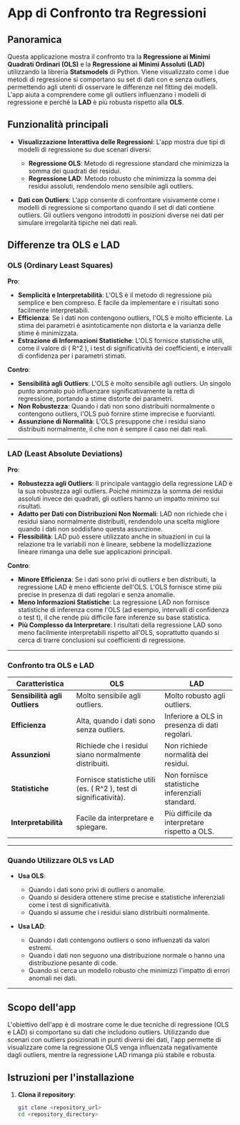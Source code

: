 # App di Confronto tra Regressioni

## Panoramica

Questa applicazione mostra il confronto tra la **Regressione ai Minimi Quadrati Ordinari (OLS)** e la **Regressione ai Minimi Assoluti (LAD)** utilizzando la libreria **Statsmodels** di Python. Viene visualizzato come i due metodi di regressione si comportano su set di dati con e senza outliers, permettendo agli utenti di osservare le differenze nel fitting dei modelli. L'app aiuta a comprendere come gli outliers influenzano i modelli di regressione e perché la **LAD** è più robusta rispetto alla **OLS**.

## Funzionalità principali

- **Visualizzazione Interattiva delle Regressioni**: L'app mostra due tipi di modelli di regressione su due scenari diversi:
  - **Regressione OLS**: Metodo di regressione standard che minimizza la somma dei quadrati dei residui.
  - **Regressione LAD**: Metodo robusto che minimizza la somma dei residui assoluti, rendendolo meno sensibile agli outliers.
  
- **Dati con Outliers**: L'app consente di confrontare visivamente come i modelli di regressione si comportano quando il set di dati contiene outliers. Gli outliers vengono introdotti in posizioni diverse nei dati per simulare irregolarità tipiche nei dati reali.

## Differenze tra OLS e LAD

### OLS (Ordinary Least Squares)

**Pro**:
- **Semplicità e Interpretabilità**: L'OLS è il metodo di regressione più semplice e ben compreso. È facile da implementare e i risultati sono facilmente interpretabili.
- **Efficienza**: Se i dati non contengono outliers, l'OLS è molto efficiente. La stima dei parametri è asintoticamente non distorta e la varianza delle stime è minimizzata.
- **Estrazione di Informazioni Statistiche**: L'OLS fornisce statistiche utili, come il valore di \( R^2 \), i test di significatività dei coefficienti, e intervalli di confidenza per i parametri stimati.

**Contro**:
- **Sensibilità agli Outliers**: L'OLS è molto sensibile agli outliers. Un singolo punto anomalo può influenzare significativamente la retta di regressione, portando a stime distorte dei parametri.
- **Non Robustezza**: Quando i dati non sono distribuiti normalmente o contengono outliers, l'OLS può fornire stime imprecise e fuorvianti.
- **Assunzione di Normalità**: L'OLS presuppone che i residui siano distribuiti normalmente, il che non è sempre il caso nei dati reali.

---

### LAD (Least Absolute Deviations)

**Pro**:
- **Robustezza agli Outliers**: Il principale vantaggio della regressione LAD è la sua robustezza agli outliers. Poiché minimizza la somma dei residui assoluti invece dei quadrati, gli outliers hanno un impatto minimo sui risultati.
- **Adatto per Dati con Distribuzioni Non Normali**: LAD non richiede che i residui siano normalmente distribuiti, rendendolo una scelta migliore quando i dati non soddisfano questa assunzione.
- **Flessibilità**: LAD può essere utilizzato anche in situazioni in cui la relazione tra le variabili non è lineare, sebbene la modellizzazione lineare rimanga una delle sue applicazioni principali.

**Contro**:
- **Minore Efficienza**: Se i dati sono privi di outliers e ben distribuiti, la regressione LAD è meno efficiente dell'OLS. L'OLS fornisce stime più precise in presenza di dati regolari e senza anomalie.
- **Meno Informazioni Statistiche**: La regressione LAD non fornisce statistiche di inferenza come l'OLS (ad esempio, intervalli di confidenza o test t), il che rende più difficile fare inferenze su base statistica.
- **Più Complesso da Interpretare**: I risultati della regressione LAD sono meno facilmente interpretabili rispetto all'OLS, soprattutto quando si cerca di trarre conclusioni sui coefficienti di regressione.

---

### Confronto tra OLS e LAD

| **Caratteristica**        | **OLS**                                     | **LAD**                                      |
|---------------------------|---------------------------------------------|----------------------------------------------|
| **Sensibilità agli Outliers** | Molto sensibile agli outliers.               | Molto robusto agli outliers.                  |
| **Efficienza**             | Alta, quando i dati sono senza outliers.    | Inferiore a OLS in presenza di dati regolari.|
| **Assunzioni**             | Richiede che i residui siano normalmente distribuiti. | Non richiede normalità dei residui.           |
| **Statistiche**            | Fornisce statistiche utili (es. \( R^2 \), test di significatività). | Non fornisce statistiche inferenziali standard. |
| **Interpretabilità**       | Facile da interpretare e spiegare.          | Più difficile da interpretare rispetto a OLS. |

---

### Quando Utilizzare OLS vs LAD

- **Usa OLS**:
  - Quando i dati sono privi di outliers o anomalie.
  - Quando si desidera ottenere stime precise e statistiche inferenziali come i test di significatività.
  - Quando si assume che i residui siano distribuiti normalmente.
  
- **Usa LAD**:
  - Quando i dati contengono outliers o sono influenzati da valori estremi.
  - Quando i dati non seguono una distribuzione normale o hanno una distribuzione pesante di code.
  - Quando si cerca un modello robusto che minimizzi l'impatto di errori anomali nei dati.

---

## Scopo dell'app

L'obiettivo dell'app è di mostrare come le due tecniche di regressione (OLS e LAD) si comportano su dati che includono outliers. Utilizzando due scenari con outliers posizionati in punti diversi dei dati, l'app permette di visualizzare come la regressione OLS venga influenzata negativamente dagli outliers, mentre la regressione LAD rimanga più stabile e robusta.

## Istruzioni per l'installazione

1. **Clona il repository**:
   ```bash
   git clone <repository_url>
   cd <repository_directory>
